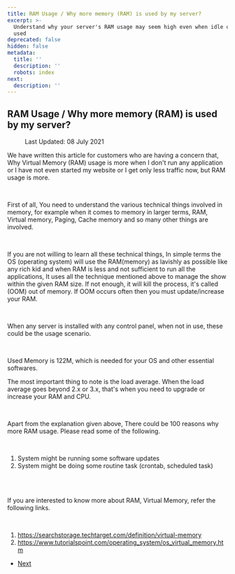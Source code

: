 ```yaml
---
title: RAM Usage / Why more memory (RAM) is used by my server?
excerpt: >-
  Understand why your server's RAM usage may seem high even when idle or lightly
  used
deprecated: false
hidden: false
metadata:
  title: ''
  description: ''
  robots: index
next:
  description: ''
---
```

<div class="page-header">
<h2 itemprop="headline">
RAM Usage / Why more memory (RAM) is used by my server? </h2>
</div>
<dl class="article-info muted">
<dt class="article-info-term">
</dt>
<dd class="modified">
<span class="icon-calendar" aria-hidden="true"></span>
<time datetime="2021-07-08T11:09:27+00:00" itemprop="dateModified">
Last Updated: 08 July 2021 </time>
</dd>
</dl>
<div itemprop="articleBody">
<p><span style="font-weight: 400;">We have written this article for customers who are having a concern that, Why Virtual Memory (RAM) usage is more when I don't run any application or I have not even started my website or I get only less traffic now, but RAM usage is more.</span></p>
<br/>
<p><span style="font-weight: 400;">First of all, You need to understand the various technical things involved in memory, for example when it comes to memory in larger terms,  RAM, Virtual memory, Paging, Cache memory and so many other things are involved. </span></p>
<br/>
<p><span style="font-weight: 400;">If you are not willing to learn all these technical things, In simple terms the OS (operating system) will use the RAM(memory) as lavishly as possible like any rich kid and when RAM is less and not sufficient to run all the applications, It uses all the technique mentioned above to manage the show within the given RAM size. If not enough, it will kill the process, it's called (OOM) out of memory. If OOM occurs often then you must update/increase your RAM.</span></p>
<br/>
<p><span style="font-weight: 400;">When any server is installed with any control panel, when not in use, these could be the usage scenario. </span></p>
<img src="https://image.hostingraja.in/images/articles/about-ram-usage.png" alt /><br/><br/>
<p><span style="font-weight: 400;">Used Memory is 122M, which is needed for your OS and other essential softwares. </span></p>
<p><span style="font-weight: 400;">The most important thing to note is the load average. When the load average goes beyond 2.x or 3.x, that's when you need to upgrade or increase your RAM and CPU.</span></p>
<br/>
<p><span style="font-weight: 400;">Apart from the explanation given above, There could be 100 reasons why more RAM usage. Please read some of the following.</span></p>
<br/>
<ol>
<li style="font-weight: 400;"><span style="font-weight: 400;">System might be running some software updates </span></li>
<li style="font-weight: 400;"><span style="font-weight: 400;">System might be doing some routine task (crontab, scheduled task)</span></li>
</ol>
<br/><br/>
<p><span style="font-weight: 400;">If you are interested to know more about RAM, Virtual Memory, refer the following links.</span></p>
<br/>
<ol>
<li style="font-weight: 400;"><a href="https://searchstorage.techtarget.com/definition/virtual-memory"><span style="font-weight: 400;">https://searchstorage.techtarget.com/definition/virtual-memory</span></a></li>
<li style="font-weight: 400;"><a href="https://www.tutorialspoint.com/operating_system/os_virtual_memory.htm"><span style="font-weight: 400;">https://www.tutorialspoint.com/operating_system/os_virtual_memory.htm</span></a></li>
</ol> </div>
<ul class="pager pagenav">
<li class="next">
<a class="hasTooltip" title="Filezilla not connecting, Connecting Error" aria-label="Next article: Filezilla not connecting, Connecting Error" href="/docs/filezilla-not-connecting-connecting-error" rel="next">
<span aria-hidden="true">Next</span> <span class="icon-chevron-right" aria-hidden="true"></span> </a>
</li>
</ul>
</div>